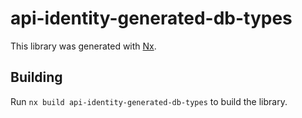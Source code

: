 # api-identity-generated-db-types

This library was generated with [Nx](https://nx.dev).

## Building

Run `nx build api-identity-generated-db-types` to build the library.
